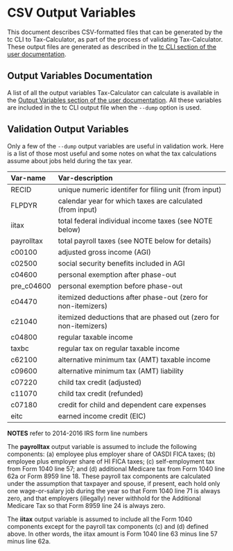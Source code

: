 CSV Output Variables
====================

This document describes CSV-formatted files that can be generated by
the tc CLI to Tax-Calculator, as part of the process of validating
Tax-Calculator.  These output files are generated as described in the
[tc CLI section of the user
documentation](http://open-source-economics.github.io/Tax-Calculator/#cli).

Output Variables Documentation
------------------------------

A list of all the output variables Tax-Calculator can calculate is
available in the [Output Variables section of the user
documentation](http://open-source-economics.github.io/Tax-Calculator/#output).
All these variables are included in the tc CLI output file when the
`--dump` option is used.

Validation Output Variables
---------------------------

Only a few of the `--dump` output variables are useful in validation
work.  Here is a list of those most useful and some notes on what the
tax calculations assume about jobs held during the tax year.

| Var-name   | Var-description
| :-------   | :-------
| RECID      | unique numeric identifer for filing unit (from input)
| FLPDYR     | calendar year for which taxes are calculated (from input)
| iitax      | total federal individual income taxes (see NOTE below)
| payrolltax | total payroll taxes (see NOTE below for details)
| c00100     | adjusted gross income (AGI)
| c02500     | social security benefits included in AGI
| c04600     | personal exemption after phase-out
| pre_c04600 | personal exemption before phase-out
| c04470     | itemized deductions after phase-out (zero for non-itemizers)
| c21040     | itemized deductions that are phased out (zero for non-itemizers)
| c04800     | regular taxable income
| taxbc      | regular tax on regular taxable income
| c62100     | alternative minimum tax (AMT) taxable income
| c09600     | alternative minimum tax (AMT) liability
| c07220     | child tax credit (adjusted)
| c11070     | child tax credit (refunded)
| c07180     | credit for child and dependent care expenses
| eitc       | earned income credit (EIC)

**NOTES** refer to 2014-2016 IRS form line numbers

The **payrolltax** output variable is assumed to include the following
components: (a) employee plus employer share of OASDI FICA taxes; (b)
employee plus employer share of HI FICA taxes; (c) self-employment tax
from Form 1040 line 57; and (d) additional Medicare tax from Form 1040
line 62a or Form 8959 line 18.  These payroll tax components are
calculated under the assumption that taxpayer and spouse, if present,
each hold only one wage-or-salary job during the year so that Form
1040 line 71 is always zero, and that employers (illegally) never
withhold for the Additional Medicare Tax so that Form 8959 line 24 is
always zero.

The **iitax** output variable is assumed to include all the Form 1040
components except for the payroll tax components (c) and (d) defined
above.  In other words, the iitax amount is Form 1040 line 63 minus
line 57 minus line 62a.
